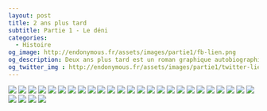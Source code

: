 ```yaml
---
layout: post
title: 2 ans plus tard
subtitle: Partie 1 - Le déni
categories:
  - Histoire
og_image: http://endonymous.fr/assets/images/partie1/fb-lien.png
og_description: Deux ans plus tard est un roman graphique autobiographique sur l'endométriose.
og_twitter_img : http://endonymous.fr/assets/images/partie1/twitter-lien.png
---
```


<img src="/assets/images/partie1/01- (1).png">
<img src="/assets/images/partie1/01- (2).png">
<img src="/assets/images/partie1/01- (3).png">
<img src="/assets/images/partie1/01- (4).png">
<img src="/assets/images/partie1/01- (5).png">
<img src="/assets/images/partie1/01- (6).png">
<img src="/assets/images/partie1/01- (7).png">
<img src="/assets/images/partie1/01- (8).png">
<img src="/assets/images/partie1/01- (9).png">
<img src="/assets/images/partie1/01- (10).png">
<img src="/assets/images/partie1/01- (11).png">
<img src="/assets/images/partie1/01- (12).png">
<img src="/assets/images/partie1/01- (13).png">
<img src="/assets/images/partie1/01- (14).png">
<img src="/assets/images/partie1/01- (15).png">
<img src="/assets/images/partie1/01- (16).png">
<img src="/assets/images/partie1/01- (17).png">
<img src="/assets/images/partie1/01- (18).png">
<img src="/assets/images/partie1/01- (19).png">
<img src="/assets/images/partie1/01- (20).png">
<img src="/assets/images/partie1/01- (21).png">
<img src="/assets/images/partie1/01- (22).png">
<img src="/assets/images/partie1/01- (23).png">
<img src="/assets/images/partie1/01- (24).png">
<img src="/assets/images/partie1/01- (25).png">
<img src="/assets/images/partie1/01- (26).png">
<img src="/assets/images/partie1/01- (27).png">
<img src="/assets/images/partie1/01- (28).png">
<img src="/assets/images/partie1/01- (29).png">